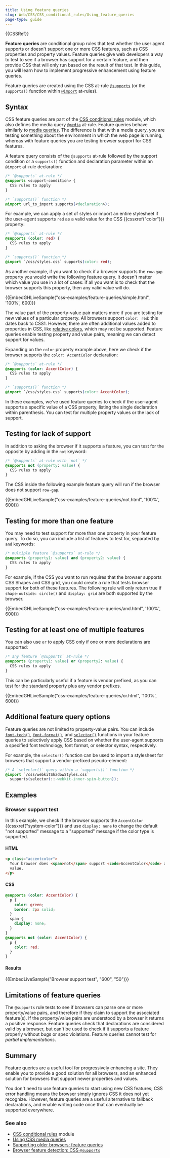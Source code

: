 ```yaml
---
title: Using feature queries
slug: Web/CSS/CSS_conditional_rules/Using_feature_queries
page-type: guide
---
```


{{CSSRef}}

**Feature queries** are conditional group rules that test whether the user agent supports or doesn't support one or more CSS features, such as CSS properties and property values. Feature queries give web developers a way to test to see if a browser has support for a certain feature, and then provide CSS that will only run based on the result of that test. In this guide, you will learn how to implement progressive enhancement using feature queries.

Feature queries are created using the CSS at-rule [`@supports`](/en-US/docs/Web/CSS/@supports) (or the `supports()` function within [`@import`](/en-US/docs/Web/CSS/@import) at-rules).

## Syntax

CSS feature queries are part of the [CSS conditional rules](/en-US/docs/Web/CSS/CSS_conditional_rules) module, which also defines the media query [`@media`](/en-US/docs/Web/CSS/@media) at-rule. Feature queries behave similarly to [media queries](/en-US/docs/Web/CSS/CSS_media_queries/Using_media_queries). The difference is that with a media query, you are testing something about the environment in which the web page is running, whereas with feature queries you are testing browser support for CSS features.

A feature query consists of the `@supports` at-rule followed by the support condition or a `supports()` function and declaration parameter within an `@import` at-rule declaration:

```css
/* `@supports` at-rule */
@supports <support-condition> {
  CSS rules to apply
}

/* `supports()` function */
@import url_to_import supports(<declaration>);
```

For example, we can apply a set of styles or import an entire stylesheet if the user-agent supports `red` as a valid value for the CSS {{cssxref("color")}} property:

```css
/* `@supports` at-rule */
@supports (color: red) {
  CSS rules to apply
}

/* `supports()` function */
@import `/css/styles.css` supports(color: red);
```

As another example, if you want to check if a browser supports the `row-gap` property you would write the following feature query. It doesn't matter which value you use in a lot of cases: if all you want is to check that the browser supports this property, then any valid value will do.

{{EmbedGHLiveSample("css-examples/feature-queries/simple.html", '100%', 600)}}

The value part of the property-value pair matters more if you are testing for new values of a particular property. All browsers support `color: red`: this dates back to CSS1. However, there are often additional values added to properties in CSS, like [relative colors](/en-US/docs/Web/CSS/CSS_colors/Relative_colors), which may not be supported. Feature queries enable testing property and value pairs, meaning we can detect support for values.

Expanding on the `color` property example above, here we check if the browser supports the `color: AccentColor` declaration:

```css
/* `@supports` at-rule */
@supports (color: AccentColor) {
  CSS rules to apply
}

/* `supports()` function */
@import `/css/styles.css` supports(color: AccentColor);
```

In these examples, we've used feature queries to check if the user-agent supports a specific value of a CSS property, listing the single declaration within parenthesis. You can test for multiple property values or the lack of support.

## Testing for lack of support

In addition to asking the browser if it supports a feature, you can test for the opposite by adding in the `not` keyword:

```css
/* `@supports` at-rule with `not` */
@supports not (property: value) {
  CSS rules to apply
}
```

The CSS inside the following example feature query will run if the browser does not support `row-gap`.

{{EmbedGHLiveSample("css-examples/feature-queries/not.html", '100%', 600)}}

## Testing for more than one feature

You may need to test support for more than one property in your feature query. To do so, you can include a list of features to test for, separated by `and` keywords:

```css
/* multiple feature `@supports` at-rule */
@supports (property1: value) and (property2: value) {
  CSS rules to apply
}
```

For example, if the CSS you want to run requires that the browser supports CSS Shapes and CSS grid, you could create a rule that tests browser support for both of these features. The following rule will only return true if `shape-outside: circle()` and `display: grid` are both supported by the browser.

{{EmbedGHLiveSample("css-examples/feature-queries/and.html", '100%', 600)}}

## Testing for at least one of multiple features

You can also use `or` to apply CSS only if one or more declarations are supported:

```css
/* any feature `@supports` at-rule */
@supports (property1: value) or (property2: value) {
  CSS rules to apply
}
```

This can be particularly useful if a feature is vendor prefixed, as you can test for the standard property plus any vendor prefixes.

{{EmbedGHLiveSample("css-examples/feature-queries/or.html", '100%', 600)}}

## Additional feature query options

Feature queries are not limited to property-value pairs. You can include [`font-tech()`](/en-US/docs/Web/CSS/@supports#font-tech), [`font-format()`](/en-US/docs/Web/CSS/@supports#font-format), and [`selector()`](/en-US/docs/Web/CSS/@supports#function_syntax) functions in your feature queries to selectively apply CSS based on whether the user-agent supports a specified font technology, font format, or selector syntax, respectively.

For example, the `selector()` function can be used to import a stylesheet for browsers that support a vendor-prefixed pseudo-element:

```css
/* A `selector()` query within a `supports()` function */
@import `/css/webkitShadowStyles.css`
  supports(selector(::-webkit-inner-spin-button));
```

## Examples

### Browser support test

In this example, we check if the browser supports the `AccentColor` {{cssxref("system-color")}} and use `display: none` to change the default "not supported" message to a "supported" message if the color type is supported.

#### HTML

```html
<p class="accentcolor">
  Your browser does <span>not</span> support <code>AccentColor</code> as a color
  value.
</p>
```

#### CSS

```css
@supports (color: AccentColor) {
  p {
    color: green;
    border: 2px solid;
  }
  span {
    display: none;
  }
}
@supports not (color: AccentColor) {
  p {
    color: red;
  }
}
```

#### Results

{{EmbedLiveSample("Browser support test", "600", "50")}}

## Limitations of feature queries

The `@supports` rule tests to see if browsers can parse one or more property/value pairs, and therefore if they claim to support the associated feature(s). If the property/value pairs are understood by a browser it returns a positive response. Feature queries check that declarations are considered valid by a browser, but can't be used to check if it supports a feature properly without bugs or spec violations. Feature queries cannot test for _partial implementations_.

## Summary

Feature queries are a useful tool for progressively enhancing a site. They enable you to provide a good solution for all browsers, and an enhanced solution for browsers that support newer properties and values.

You don't need to use feature queries to start using new CSS features; CSS error handling means the browser simply ignores CSS it does not yet recognize. However, feature queries are a useful alternative to fallback declarations, and enable writing code once that can eventually be supported everywhere.

### See also

- [CSS conditional rules](/en-US/docs/Web/CSS/CSS_conditional_rules) module
- [Using CSS media queries](/en-US/docs/Web/CSS/CSS_media_queries/Using_media_queries)
- [Supporting older browsers: feature queries](/en-US/docs/Learn_web_development/Core/CSS_layout/Supporting_Older_Browsers#feature_queries)
- [Browser feature detection: CSS `@supports`](/en-US/docs/Learn_web_development/Extensions/Testing/Feature_detection#supports)
